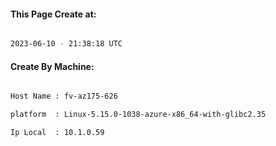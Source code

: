 
   
#### This Page Create at:

```bash

2023-06-10 - 21:38:18 UTC

```

#### Create By Machine:

```bash

Host Name : fv-az175-626

platform  : Linux-5.15.0-1038-azure-x86_64-with-glibc2.35

Ip Local  : 10.1.0.59

```

